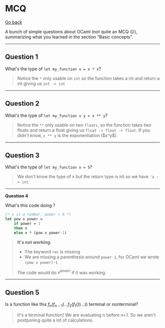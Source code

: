 # MCQ

[Go back](../index.md#basic-concepts)

A bunch of simple questions about OCaml (not quite an MCQ 😖), summarizing what you learned in the section "Basic concepts".

<hr class="sr">

## Question 1

What's the type of `let my_function x = x * x`?

<blockquote class="spoiler">
Notice the <code>*</code> only usable on <code>int</code> so the function takes a int and return a int giving us <code>int -> int</code>
</blockquote>

<hr class="sl">

## Question 2

What's the type of `let my_function x y = x ** y`?

<blockquote class="spoiler">
Notice the <code>**</code> only usable on two <code>floats</code>,
so the function takes two floats and return a float giving us <code>float -> float -> float</code>. If you didn't know, <code>x ** y</code> is the exponentiation ($x^y$).
</blockquote>

<hr class="sr">

## Question 3

What's the type of `let my_function x = 5`?

<blockquote class="spoiler">
We don't know the type of x but the return type is int so we have <code>'a -> int</code>.
</blockquote>

<hr class="sl">

**Question 4**

What's this code doing ?

```ocaml
(* x is a number, power > 0 *)
let pow x power = 
	if power = 1
	then x
	else x * (pow x power-1)
```
<blockquote class="spoiler">

**It's not working**. 

* The keyword <code>rec</code> is missing
* We are missing a parenthesis around <code>power-1</code>, for OCaml we wrote <code>(pow x power)-1</code>

The code would do $x^{power}$ if it was working.
</blockquote>

<hr class="sl">

## Question 5

Is a function like this $f_{n}(f_{n-1}(...f_{2}(f_{1}())...))$ terminal or nonterminal?

<blockquote class="spoiler">
It's a terminal function! We are evaluating n before n+1. So we aren't postponing quite a lot of calculations.
</blockquote>